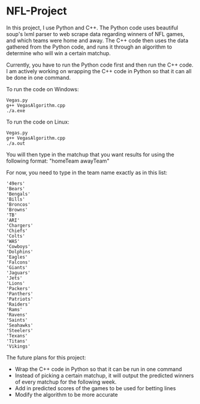 # NFL-Project
In this project, I use Python and C++. 
The Python code uses beautiful soup's lxml parser to web scrape data regarding winners of NFL games, and which teams were home and away.
The C++ code then uses the data gathered from the Python code, and runs it through an algorithm to determine who will win a certain matchup.

Currently, you have to run the Python code first and then run the C++ code. I am actively working on wrapping the C++ code in Python so that it can all be done in one command.

To run the code on Windows:
  ```
  Vegas.py
  g++ VegasAlgorithm.cpp
  ./a.exe
  ```

To run the code on Linux:
```
Vegas.py
g++ VegasAlgorithm.cpp
./a.out
```

You will then type in the matchup that you want results for using the following format:
"homeTeam awayTeam"

For now, you need to type in the team name exactly as in this list:

    '49ers'
    'Bears'
    'Bengals'
    'Bills'
    'Broncos'
    'Browns'
    'TB'
    'ARI'
    'Chargers'
    'Chiefs'
    'Colts'
    'WAS'
    'Cowboys'
    'Dolphins'
    'Eagles'
    'Falcons'
    'Giants'
    'Jaguars'
    'Jets'
    'Lions'
    'Packers'
    'Panthers'
    'Patriots'
    'Raiders'
    'Rams'
    'Ravens'
    'Saints'
    'Seahawks'
    'Steelers'
    'Texans'
    'Titans'
    'Vikings'
    
The future plans for this project:
- Wrap the C++ code in Python so that it can be run in one command
- Instead of picking a certain matchup, it will output the predicted winners of every matchup for the following week.
- Add in predicted scores of the games to be used for betting lines
- Modify the algorithm to be more accurate
